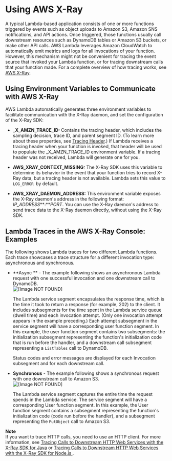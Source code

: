 # Using AWS X\-Ray<a name="lambda-x-ray"></a>

A typical Lambda\-based application consists of one or more functions triggered by events such as object uploads to Amazon S3, Amazon SNS notifications, and API actions\. Once triggered, those functions usually call downstream resources such as DynamoDB tables or Amazon S3 buckets, or make other API calls\. AWS Lambda leverages Amazon CloudWatch to automatically emit metrics and logs for all invocations of your function\. However, this mechanism might not be convenient for tracing the event source that invoked your Lambda function, or for tracing downstream calls that your function made\. For a complete overview of how tracing works, see [AWS X\-Ray](http://docs.aws.amazon.com/xray/latest/devguide/)\. 

## Using Environment Variables to Communicate with AWS X\-Ray<a name="lambda-x-ray-env-variables"></a>

AWS Lambda automatically generates three environment variables to facilitate communication with the X\-Ray daemon, and set the configuration of the X\-Ray SDK:

+ **\_X\_AMZN\_TRACE\_ID:** Contains the tracing header, which includes the sampling decision, trace ID, and parent segment ID\. \(To learn more about these properties, see [Tracing Header](http://docs.aws.amazon.com/xray/latest/devguide/xray-concepts.html#xray-concepts-tracingheader)\.\) If Lambda receives a tracing header when your function is invoked, that header will be used to populate the \_X\_AMZN\_TRACE\_ID environment variable\. If a tracing header was not received, Lambda will generate one for you\. 

+ **AWS\_XRAY\_CONTEXT\_MISSING:** The X\-Ray SDK uses this variable to determine its behavior in the event that your function tries to record X\-Ray data, but a tracing header is not available\. Lambda sets this value to `LOG_ERROR `by default\. 

+ **AWS\_XRAY\_DAEMON\_ADDRESS:** This environment variable exposes the X\-Ray daemon's address in the following format: *IP\_ADDRESS***:***PORT*\. You can use the X\-Ray daemon's address to send trace data to the X\-Ray daemon directly, without using the X\-Ray SDK\. 

## Lambda Traces in the AWS X\-Ray Console: Examples<a name="viewing-lambda-xray-results"></a>

The following shows Lambda traces for two different Lambda functions\. Each trace showcases a trace structure for a different invocation type: asynchronous and synchronous\.

+ **Async ** \- The example following shows an asynchronous Lambda request with one successful invocation and one downstream call to DynamoDB\.  
![\[Image NOT FOUND\]](http://docs.aws.amazon.com/lambda/latest/dg/images/Trace_Console_DDB.png)

  The Lambda service segment encapsulates the response time, which is the time it took to return a response \(for example, 202\) to the client\. It includes subsegments for the time spent in the Lambda service queue \(dwell time\) and each invocation attempt\. \(Only one invocation attempt appears in the example preceding\.\) Each attempt subsegment in the service segment will have a corresponding user function segment\. In this example, the user function segment contains two subsegments: the initialization subsegment representing the function's initialization code that is run before the handler, and a downstream call subsegment representing a `ListTables` call to DynamoDB\.

  Status codes and error messages are displayed for each Invocation subsegment and for each downstream call\. 

+ **Synchronous** \- The example following shows a synchronous request with one downstream call to Amazon S3\.  
![\[Image NOT FOUND\]](http://docs.aws.amazon.com/lambda/latest/dg/images/Trace_Console_S3.png)

  The Lambda service segment captures the entire time the request spends in the Lambda service\. The service segment will have a corresponding User function segment\. In this example, the User function segment contains a subsegment representing the function's initialization code \(code run before the handler\), and a subsegment representing the `PutObject` call to Amazon S3\. 

**Note**  
If you want to trace HTTP calls, you need to use an HTTP client\. For more information, see [Tracing Calls to Downstream HTTP Web Services with the X\-Ray SDK for Java](http://docs.aws.amazon.com/xray/latest/devguide/xray-sdk-java-httpclients.html) or [Tracing Calls to Downstream HTTP Web Services with the X\-Ray SDK for Node\.js ](http://docs.aws.amazon.com/xray/latest/devguide/xray-sdk-nodejs-httpclients.html)\.